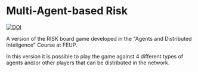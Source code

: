 Multi-Agent-based Risk
=========
[![DOI](https://zenodo.org/badge/doi/10.5281/zenodo.10179.png)](https://zenodo.org/record/10179)

A version of the RISK board game developed in the "Agents and Distributed Inteligence" Course at FEUP. 

In this version it is possible to play the game against 4 different types of agents and/or other players that can be distributed in the network.
